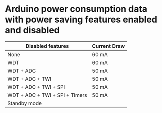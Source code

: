 # Arduino power consumption data with power saving features enabled and disabled

|Disabled features             |Current Draw|
|------------------------------|------------|
|None                          |60 mA       |
|WDT                           |60 mA       |
|WDT + ADC                     |50 mA       |
|WDT + ADC + TWI               |50 mA       |
|WDT + ADC + TWI + SPI         |50 mA       |
|WDT + ADC + TWI + SPI + Timers|50 mA       |
|Standby mode                  |
